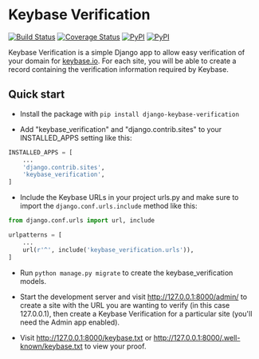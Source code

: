 Keybase Verification
=====

[![Build Status](https://travis-ci.org/bsquidwrd/django-keybase-verification.svg?branch=master)](https://travis-ci.org/bsquidwrd/django-keybase-verification)
[![Coverage Status](https://coveralls.io/repos/github/bsquidwrd/django-keybase-verification/badge.svg?branch=master)](https://coveralls.io/github/bsquidwrd/django-keybase-verification?branch=master)
[![PyPI](https://img.shields.io/pypi/v/django-keybase-verification.svg)](https://pypi.python.org/pypi/django-keybase-verification/)
[![PyPI](https://img.shields.io/pypi/pyversions/django-keybase-verification.svg)](https://pypi.python.org/pypi/django-keybase-verification/)

Keybase Verification is a simple Django app to allow easy verification of your domain for [keybase.io](http://keybase.io).
For each site, you will be able to create a record containing the verification information required by Keybase.

Quick start
-----------

* Install the package with `pip install django-keybase-verification`

* Add "keybase_verification" and "django.contrib.sites" to your INSTALLED_APPS setting like this:

```python
INSTALLED_APPS = [
    ...
    'django.contrib.sites',
    'keybase_verification',
]
```

* Include the Keybase URLs in your project urls.py and make sure to import the `django.conf.urls.include` method like this:

```python
from django.conf.urls import url, include

urlpatterns = [
    ...
    url(r'^', include('keybase_verification.urls')),
]
```

* Run `python manage.py migrate` to create the keybase_verification models.

* Start the development server and visit http://127.0.0.1:8000/admin/ to create a site with the URL you are wanting to verify (in this case 127.0.0.1), then create a Keybase Verification for a particular site (you'll need the Admin app enabled).

* Visit http://127.0.0.1:8000/keybase.txt or http://127.0.0.1:8000/.well-known/keybase.txt to view your proof.
